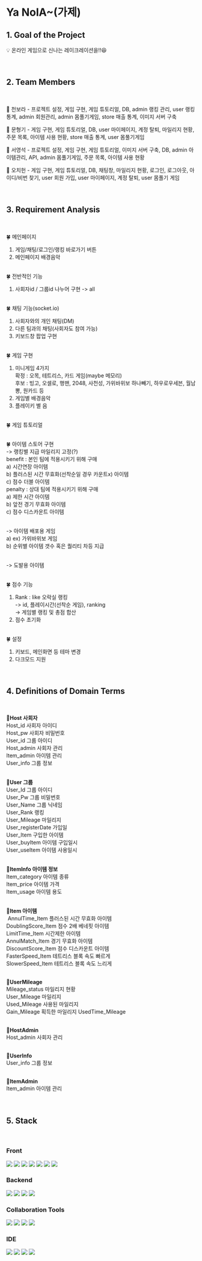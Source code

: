 # Ya NolA~(가제)

<h2>1. Goal of the Project</h2>

:bulb: 온라인 게임으로 신나는 레이크레이션을!!😆<br><br><br>

<h2>2. Team Members</h2><br>

:seedling: 천보라 - 프로젝트 설정, 게임 구현, 게임 튜토리얼, DB, admin 랭킹 관리, user 랭킹 통계, admin 회원관리, admin 몸풀기게임, store 매출 통계, 이미지 서버 구축<br>

:seedling: 문형기 - 게임 구현, 게임 튜토리얼, DB, user 마이페이지, 계정 탈퇴, 마일리지 현황, 주문 목록, 아이템 사용 현황, store 매출 통계, user 몸풀기게임<br>

:seedling: 서영석 - 프로젝트 설정, 게임 구현, 게임 튜토리얼, 이미지 서버 구축, DB, admin 아이템관리, API, admin 몸풀기게임, 주문 목록, 아이템 사용 현황<br>

:seedling: 오치헌 - 게임 구현, 게임 튜토리얼, DB, 채팅창, 마일리지 현황, 로그인, 로그아웃, 아이디/비번 찾기, user 회원 가입, user 마이페이지, 계정 탈퇴, user 몸풀기 게임<br><br><br>

<h2>3. Requirement Analysis</h2><br>

 :four_leaf_clover: 메인페이지<br>
 1) 게임/채팅/로그인/랭킹 바로가기 버튼<br>
 2) 메인페이지 배경음악<br><br>


 :four_leaf_clover: 전반적인 기능<br>
 1) 사회자id / 그룹id 나누어 구현 -> all<br><br>


 :four_leaf_clover: 채팅 기능(socket.io)<br>
 1) 사회자와의 개인 채팅(DM)<br>
 2) 다른 팀과의 채팅(사회자도 참여 가능)<br>
 3) 키보드창 팝업 구현<br><br>


 :four_leaf_clover: 게임 구현<br>
 1) 미니게임 4가지<br>
    확정 : 오목, 테트리스, 카드 게임(maybe 메모리)<br>
    후보 : 빙고, 오셀로, 행맨, 2048, 사천성, 가위바위보 하나빼기, 하우로우세븐, 월남뽕, 원카드 등<br>
 2) 게임별 배경음악<br>
 3) 플레이키 별 음<br><br>


 :four_leaf_clover: 게임 튜토리얼<br><br>


 :four_leaf_clover: 아이템 스토어 구현<br>
 -> 랭킹별 지급 마일리지 고정(?)<br>
 benefit : 본인 팀에 적용시키기 위해 구매<br>
    a) 시간연장 아이템<br>
    b) 플러스된 시간 무효화(선착순일 경우 카운트x) 아이템<br>
    c) 점수 더블 아이템<br>
 penalty : 상대 팀에 적용시키기 위해 구매<br>
    a) 제한 시간 아이템<br>
    b) 앞전 경기 무효화 아이템<br>
    c) 점수 디스카운트 아이템<br><br>

 -> 아이템 배포용 게임<br>
    a) ex) 가위바위보 게임<br>
    b) 순위별 아이템 갯수 혹은 퀄리티 차등 지급<br><br>

-> 도발용 아이템<br><br>


 :four_leaf_clover: 점수 기능<br>
 1) Rank : like 오락실 랭킹<br>
    -> id, 플레이시간(선착순 게임), ranking<br>
    -> 게임별 랭킹 및 총점 합산<br>
 2) 점수 초기화<br><br>


 :four_leaf_clover: 설정
 1) 키보드, 메인화면 등 테마 변경
 2) 다크모드 지원<br><br><br>


<h2>4. Definitions of Domain Terms</h2><br>

**:sunflower:Host 사회자**<br>
Host_id 사회자 아이디<br>
Host_pw 사회자 비밀번호<br>
User_id 그룹 아이디<br>
Host_admin 사회자 관리<br>
Item_admin 아이템 관리<br>
User_info 그룹 정보<br><br>


:sunflower:**User 그룹**<br>
User_Id 그룹 아이디<br>
User_Pw 그룹 비밀번호<br>
User_Name 그룹 닉네임<br>
User_Rank 랭킹<br>
User_Mileage 마일리지<br> 
User_registerDate 가입일<br>
User_Item 구입한 아이템<br>
User_buyItem 아이템 구입일시<br>
User_useItem 아이템 사용일시<br><br>
  
:sunflower:**ItemInfo 아이템 정보**<br>
Item_category 아이템 종류<br>
Item_price 아이템 가격  
Item_usage 아이템 용도<br><br>

:sunflower:**Item 아이템**<br>
&nbsp;AnnulTime_Item 플러스된 시간 무효화 아이템<br>
DoublingScore_Item 점수 2배 베네핏 아이템<br>
LimitTime_Item 시간제한 아이템<br>
AnnulMatch_Item 경기 무효화 아이템<br>
DiscountScore_Item 점수 디스카운트 아이템<br>
FasterSpeed_Item 테트리스 블록 속도 빠르게<br>
SlowerSpeed_Item 테트리스 블록 속도 느리게<br><br>

:sunflower:**UserMileage**<br>
Mileage_status 마일리지 현황<br>
User_Mileage 마일리지<br> 
Used_Mileage 사용된 마일리지<br>
Gain_Mileage 획득한 마일리지
UsedTime_Mileage <br><br>

:sunflower:**HostAdmin**<br>
Host_admin 사회자 관리<br><br>

:sunflower:**UserInfo**<br>
User_info 그룹 정보<br><br>

:sunflower:**ItemAdmin**<br>
Item_admin 아이템 관리<br><br><br>

<h2>5. Stack</h2><br>
<div>
<p>
<h3>Front</h3>
<img src="https://img.shields.io/badge/html-E34F26?style=for-the-badge&logo=html5&logoColor=white">
<img src="https://img.shields.io/badge/css-1572B6?style=for-the-badge&logo=css3&logoColor=white">
<img src="https://img.shields.io/badge/react-61DAFB?style=for-the-badge&logo=react&logoColor=black">
<img src="https://img.shields.io/badge/next.js-4FC08D?style=for-the-badge&logo=next.js&logoColor=white">
<img src="https://img.shields.io/badge/javascript-F7DF1E?style=for-the-badge&logo=javascript&logoColor=black">
<img src="https://img.shields.io/badge/Tailwind CSS-06B6D4?style=for-the-badge&logo=Tailwind CSS&logoColor=black">
<img src="https://img.shields.io/badge/PostCSS-DD3A0A?style=for-the-badge&logo=PostCSS&logoColor=black">
</p>
</div>
<div>
<p>
<h3>Backend</h3>
<img src="https://img.shields.io/badge/JAVA-007396?style=for-the-badge&logo=java&logoColor=white">
<img src="https://img.shields.io/badge/SpringBoot-6DB33F?style=for-the-badge&logo=SpringBoot&logoColor=white">
<img src="https://img.shields.io/badge/oracle-FF9E0F?style=for-the-badge&logo=oracle&logoColor=white">
<img src="https://img.shields.io/badge/apache tomcat-F8DC75?style=for-the-badge&logo=apachetomcat&logoColor=white">
</p>
</div>
<div>
 <p>
  <h3>Collaboration Tools</h3>
 <img src="https://img.shields.io/badge/slack-4A154B?style=for-the-badge&logo=slack&logoColor=white">
 <img src="https://img.shields.io/badge/zoom-1C9AD6?style=for-the-badge&logo=zoom&logoColor=white">
 <img src="https://img.shields.io/badge/github-589465?style=for-the-badge&logo=github&logoColor=white">
 <img src="https://img.shields.io/badge/discord-5865F2?style=for-the-badge&logo=discord&logoColor=white">
 </p>
</div>
<div>
 <p>
  <h3>IDE</h3>
 <img src="https://img.shields.io/badge/Eclipse IDE-2C2255?style=for-the-badge&logo=Eclipse IDE&logoColor=white">
 <img src="https://img.shields.io/badge/Visual Studio Code-007ACC?style=for-the-badge&logo=Visual Studio Code&logoColor=white">
 <img src="https://img.shields.io/badge/IntelliJ IDEA-254685?style=for-the-badge&logo=IntelliJ IDEA&logoColor=black">
 <img src="https://img.shields.io/badge/SQLite-003B57?style=for-the-badge&logo=SQLite&logoColor=white">
 </p>
</div>


